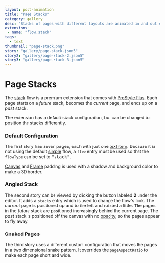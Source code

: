 ```yaml
---
layout: post-animation
title: "Page Stacks"
category: gallery
desc: "Stacks of pages with different layouts are animated in and out of focus."
extensions:
 - name: "flow.stack"
tags: 
  - text
thumbnail: "page-stack.png"
story: "gallery/page-stack.json5"
story2: "gallery/page-stack-2.json5"
story3: "gallery/page-stack-3.json5"
---
```

# Page Stacks

The [stack](/models/#&middot;-stack-flow) flow is a premium extension that comes with [ProStyle Plus](/plus/). Each page starts on a _future_ stack, becomes the _current_ page, and ends up on a _past_ stack.

The extension has a default stack configuration, but can be changed to position the stacks differently.


### Default Configuration

The first story has seven pages, each with just one [text item](/models/#&middot;-text-item). Because it is not using the default [simple](/models/#&middot;-simple-flow) flow, a <code>flow</code> entry must be used so that the <code>flowType</code> can be set to <samp class="string">"stack"</samp>.

[Canvas](/models/#canvas) and [Frame](/models/#frame) padding is used with a shadow and background color to make a 3D border. 


### Angled Stack

The second story can be viewed by clicking the button labeled __2__ under the editor.  It adds a <code>stacks</code> entry which is used to change the flow's look.  The _current_ page is positioned up and to the left and rotated a little.  The pages in the _future_ stack are positioned increasingly behind the current page.  The _past_ stack is positioned off the canvas with no [opacity](/properties/#opacity), so the pages appear to fly away. 


### Snaked Pages

The third story uses a different custom configuration that moves the pages in a two dimensional snake pattern. It overrides the <code>pageAspectRatio</code> to make each page short and wide.